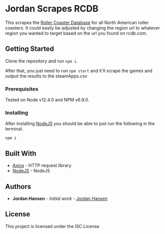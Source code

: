 # Jordan Scrapes RCDB

This scrapes the [Roller Coaster Database](https://rcdb.com/) for all North American roller coasters. It could easily be adjusted by changing the region url to whatever region you wanted to target based on the url you found on rcdb.com.

## Getting Started

Clone the repository and run `npm i`. 

After that, you just need to run `npm start` and it'll scrape the games and output the results to the steamApps.csv

### Prerequisites

Tested on Node v12.4.0 and NPM v6.9.0.

### Installing

After installing [NodeJS](https://nodejs.org/en/) you should be able to just run the following in the terminal.

```
npm i
```

## Built With

* [Axios](https://github.com/axios/axios) - HTTP request library
* [NodeJS](https://nodejs.org/en/) - NodeJS

## Authors

* **Jordan Hansen** - *Initial work* - [Jordan Hansen](https://github.com/aarmora)


## License

This project is licensed under the ISC License
